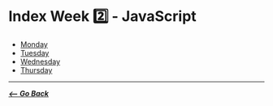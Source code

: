 # Index Week 2️⃣ - JavaScript

- [Monday](./READMEm.md)
- [Tuesday](./READMEt.md)
- [Wednesday](./READMEw.md)
- [Thursday](./READMEth.md)
<hr>

**_[<-- Go Back](./../../)_**
